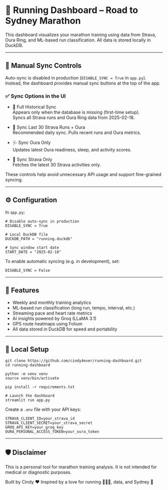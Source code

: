 # 🏃 Running Dashboard – Road to Sydney Marathon

This dashboard visualizes your marathon training using data from Strava, Oura Ring, and ML-based run classification. All data is stored locally in DuckDB.

---

## 🔄 Manual Sync Controls

Auto-sync is disabled in production (`DISABLE_SYNC = True` in `app.py`).  
Instead, the dashboard provides manual sync buttons at the top of the app.

### ✅ Sync Options in the UI

- 🚨 Full Historical Sync  
  Appears only when the database is missing (first-time setup).  
  Syncs all Strava runs and Oura Ring data from 2025-02-18.

- 🔁 Sync Last 30 Strava Runs + Oura  
  Recommended daily sync. Pulls recent runs and Oura metrics.

- 🩺 Sync Oura Only  
  Updates latest Oura readiness, sleep, and activity scores.

- 🏃 Sync Strava Only  
  Fetches the latest 30 Strava activities only.

These controls help avoid unnecessary API usage and support fine-grained syncing.

---

## ⚙️ Configuration

In `app.py`:

    # Disable auto-sync in production
    DISABLE_SYNC = True

    # Local DuckDB file
    DUCKDB_PATH = "running.duckdb"

    # Sync window start date
    START_DATE = "2025-02-18"

To enable automatic syncing (e.g. in development), set:

    DISABLE_SYNC = False

---

## 🚀 Features

- Weekly and monthly training analytics
- ML-based run classification (long run, tempo, interval, etc.)
- Streaming pace and heart rate metrics
- AI insights powered by Groq (LLaMA 3.1)
- GPS route heatmaps using Folium
- All data stored in DuckDB for speed and portability

---

## 🧪 Local Setup

    git clone https://github.com/cindy4ever/running-dashboard.git
    cd running-dashboard

    python -m venv venv
    source venv/bin/activate

    pip install -r requirements.txt

    # Launch the dashboard
    streamlit run app.py

Create a `.env` file with your API keys:

    STRAVA_CLIENT_ID=your_strava_id
    STRAVA_CLIENT_SECRET=your_strava_secret
    GROQ_API_KEY=your_groq_key
    OURA_PERSONAL_ACCESS_TOKEN=your_oura_token

---

## 🛡️ Disclaimer

This is a personal tool for marathon training analysis. It is not intended for medical or diagnostic purposes.

Built by Cindy ❤️
Inspired by a love for running 🏃🏻‍♀️, data, and Sydney 🐨